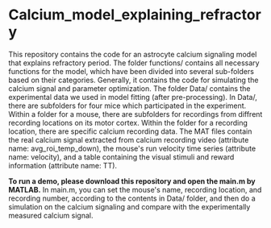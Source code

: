 # Calcium_model_explaining_refractory
This repository contains the code for an astrocyte calcium signaling model that explains refractory period. The folder functions/ contains all necessary functions for the model, which have been divided into several sub-folders based on their categories. Generally, it contains the code for simulating the calcium signal and parameter optimization. The folder Data/ contains the experimental data we used in model fitting (after pre-processing). In Data/, there are subfolders for four mice which participated in the experiment. Within a folder for a mouse, there are subfolders for recordings from diffrent recording locations on its motor cortex. Within the folder for a recording location, there are specific calcium recording data. The MAT files contain the real calcium signal extracted from calcium recording video (attribute name: avg_roi_temp_down), the mouse's run velocity time series (attribute name: velocity), and a table containing the visual stimuli and reward information (attribute name: TT). 

**To run a demo, please download this repository and open the main.m by MATLAB.** In main.m, you can set the mouse's name, recording location, and recording number, according to the contents in Data/ folder, and then do a simulation on the calcium signaling and compare with the experimentally measured calcium signal.
